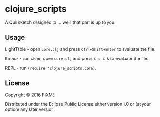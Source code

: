 # clojure_scripts

A Quil sketch designed to ... well, that part is up to you.

## Usage

LightTable - open `core.clj` and press `Ctrl+Shift+Enter` to evaluate the file.

Emacs - run cider, open `core.clj` and press `C-c C-k` to evaluate the file.

REPL - run `(require 'clojure_scripts.core)`.

## License

Copyright © 2016 FIXME

Distributed under the Eclipse Public License either version 1.0 or (at
your option) any later version.
